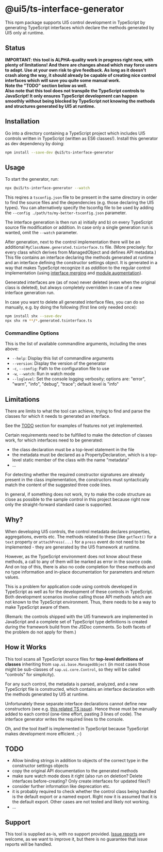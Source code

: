 # @ui5/ts-interface-generator

This npm package supports UI5 control development in TypeScript by generating TypeScript interfaces which declare the methods generated by UI5 only at runtime.

## Status

<b>IMPORTANT: this tool is ALPHA-quality work in progress right now, with plenty of limitations! And there are changes ahead which may force users to adapt. Use at your own risk to give feedback. As long as it doesn't crash along the way, it should already be capable of creating nice control interfaces which will save you quite some manual work.<br>
Note the "TODO" section below as well.<br>
Also note that this tool does not transpile the TypeScript controls to JavaScript! It only ensures TypeScript development can happen smoothly without being blocked by TypeScript not knowing the methods and structures generated by UI5 at runtime.</b>

## Installation

Go into a directory containing a TypeScript project which includes UI5 controls written in TypeScript (written as ES6 classes!). Install this generator as dev dependency by doing:

```sh
npm install --save-dev @ui5/ts-interface-generator
```

## Usage

To start the generator, run:

```sh
npx @ui5/ts-interface-generator --watch
```

This reqires a `tsconfig.json` file to be present in the same directory in order to find the source files and the dependencies (e.g. those declaring the UI5 types). You can alternatively specify the tsconfig file to be used by adding the `--config ./path/to/my-better-tsconfig.json` parameter.

The interface generation is then run a) initially and b) on every TypeScript source file modification or addition.
In case only a single generation run is wanted, omit the `--watch` parameter.

After generation, next to the control implementation there will be an additional `MyClassName.generated.tsinterface.ts` file. (More precisely: for every class which derives from ManagedObject and defines API metadata.) This file contains an interface declaring the methods generated at runtime and an interface defining the constructor settings object. It is generated in a way that makes TypeScript recognize it as <i>addition</i> to the regular control implementation (using [interface merging](https://www.typescriptlang.org/docs/handbook/declaration-merging.html#merging-interfaces) and [module augmentation](https://www.typescriptlang.org/docs/handbook/declaration-merging.html#module-augmentation)).

Generated interfaces are (as of now) never deleted (even when the original class is deleted), but always completely overridden in case of a new interface generation run.

In case you want to delete all generated interface files, you can do so manually, e.g. by doing the following (first line only needed once):

```sh
npm install shx --save-dev
npx shx rm **/*.generated.tsinterface.ts
```

### Commandline Options

This is the list of available commandline arguments, including the ones above:

- `--help`: Display this list of commandline arguments
- `--version`: Display the version of the generator
- `-c`, `--config`: Path to the configuration file to use
- `-w`, `--watch`: Run in watch mode
- `--loglevel`: Set the console logging verbosity; options are: "error", "warn", "info", "debug", "trace"; default level is "info"

## Limitations

There are limits to what the tool can achieve, trying to find and parse the classes for which it needs to generated an interface.

See the [TODO](#TODO) section for examples of features not yet implemented.

Certain requirements need to be fulfilled to make the detection of classes work, for which interfaces need to be generated:

- the class declaration must be a top-level statement in the file
- the metadata must be declared as a PropertyDeclaration, which is a top-level static member of the class with the name "metadata"
- ...

For detecting whether the required constructor signatures are already present in the class implementation, the constructors must syntactically match the content of the suggested three code lines.

In general, if something does not work, try to make the code structure as close as possible to the sample control in this project because right now only the straight-forward standard case is supported.

## Why?

When developing UI5 controls, the control metadata declares properties, aggregations, events etc. The methods related to these (like `getText()` for a `text` property or `attachPress(...)` for a `press` event do not need to be implemented - they are generated by the UI5 framework at runtime.

However, as the TypeScript environment does not know about these methods, a call to any of them will be marked as error in the source code. And on top of this, there is also no code completion for these methods and no type information and in-place documentation for parameters and return values.

This is a problem for application code using controls developed in TypeScript as well as for the development of these controls in TypeScript. Both development scenarios involve calling those API methods which are not known to the TypeScript environment. Thus, there needs to be a way to make TypeScript aware of them.

(Remark: the controls shipped with the UI5 framework are implemented in JavaScript and a complete set of TypeScript type definitions is created during the framework build from the JSDoc comments. So both facets of the problem do not apply for them.)

## How it Works

This tool scans all TypeScript source files for <b>top-level definitions of classes</b> inheriting from `sap.ui.base.ManagedObject` (in most cases those might be sub-classes of `sap.ui.core.Control`, so they will be called "controls" for simplicity).

For any such control, the metadata is parsed, analyzed, and a new TypeScript file is constructed, which contains an interface declaration with the methods generated by UI5 at runtime.

Unfortunately these separate interface declarations cannot define new constructors (see e.g. [this related TS issue](https://github.com/microsoft/TypeScript/issues/2957)). Hence those must be manually added to each control (one-time effort, pasting 3 lines of code). The interface generator writes the required lines to the console.

Oh, and the tool itself is implemented in TypeScript because TypeScript makes development more efficient. ;-)

## TODO

- Allow binding strings in addition to objects of the correct type in the constructor settings objects
- copy the original API documentation to the generated methods
- make sure watch mode does it right (also run on deletion? Delete interfaces before-creating? Only create interfaces for updated files?)
- consider further information like deprecation etc.
- it is probably required to check whether the control class being handled is the default export or a named export. Right now it is assumed that it is the default export. Other cases are not tested and likely not working.
- ...

## Support

This tool is supplied as-is, with no support provided. [Issue reports](https://github.com/SAP/ui5-typescript/issues) are welcome, as we want to improve it, but there is no guarantee that issue reports will be handled.
